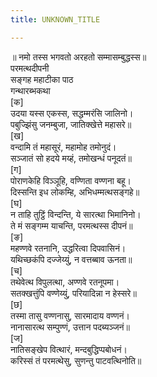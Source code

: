 ```yaml
---
title: UNKNOWN_TITLE

---
```

॥ नमो तस्स भगवतो अरहतो सम्मासम्बुद्धस्स॥  
परमत्थदीपनी  
सङ्गह महाटीका पाठ  
गन्थारब्भकथा  
[क]  
उदया यस्स एकस्स, सद्धम्मरंसि जालिनो।  
पबुज्झिंसु जनम्बुजा, जातिक्खेत्ते महासरे॥  
[ख]  
वन्दामि तं महासूरं, महामोह तमोनुदं।  
सञ्जातं सो हदये मय्हं, तमोखन्धं पनूदतं॥  
[ग]  
पोराणकेहि विञ्ञूहि, वण्णिता वण्णना बहू।  
दिस्सन्ति इध लोकम्हि, अभिधम्मत्थसङ्गहे॥  
[घ]  
न ताहि तुट्ठिं विन्दन्ति, ये सारत्था भिमानिनो।  
ते मं सङ्गम्म याचन्ति, परमत्थस्स दीपनं॥  
[ङ]  
महण्णवे रतनानि, उद्धरित्वा दिपवासिनं।  
यथिच्छकंपि दज्जेय्युं, न वत्तब्बाव ऊनता॥  
[च]  
तथेवेत्थ विपुलत्था, अण्णवे रतनूपमा।  
सतक्खत्तुंपि वण्णेय्युं, परियादिन्ना न हेस्सरे॥  
[छ]  
तस्मा तासु वण्णनासु, सारमादाय वण्णनं।  
नानासारत्थ सम्पुण्णं, उत्तान पदब्यञ्जनं॥  
[ज]  
नातिसङ्खेप वित्थारं, मन्दबुद्धिप्पबोधनं।  
करिस्सं तं परमत्थेसु, सुणन्तु पाटवत्थिनोति॥  
